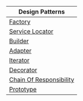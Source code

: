 
| Design Patterns |
|-----------------|
| [Factory](https://github.com/HenrySaldanha/DotNet.DesignPatterns/tree/main/src/DesignPatterns/Factory) |
| [Service Locator](https://github.com/HenrySaldanha/DotNet.DesignPatterns/tree/main/src/DesignPatterns/ServiceLocator) |
| [Builder](https://github.com/HenrySaldanha/DotNet.DesignPatterns/tree/main/src/DesignPatterns/Builder) |
| [Adapter](https://github.com/HenrySaldanha/DotNet.DesignPatterns/tree/main/src/DesignPatterns/Adapter) |
| [Iterator](https://github.com/HenrySaldanha/DotNet.DesignPatterns/tree/main/src/DesignPatterns/Iterator) |
| [Decorator](https://github.com/HenrySaldanha/DotNet.DesignPatterns/tree/main/src/DesignPatterns/Decorator) |
| [Chain Of Responsibility](https://github.com/HenrySaldanha/DotNet.DesignPatterns/tree/main/src/DesignPatterns/ChainOfResponsibility) |
| [Prototype](https://github.com/HenrySaldanha/DotNet.DesignPatterns/tree/main/src/DesignPatterns/Prototype) |